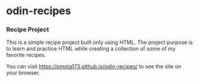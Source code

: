# odin-recipes


### Recipe Project
This is a simple recipe project built only using HTML. The project  purpose is to learn and practice HTML while creating a collection of some of my favorite recipes.

You can visit https://pmota173.github.io/odin-recipes/ to see the site on your browser.
